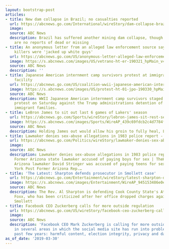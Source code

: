 ```yaml
---
layout: bootstrap-post
articles:
- title: New dam collapse in Brazil; no casualties reported
  url: https://abcnews.go.com/International/wireStory/dam-collapse-brazil-casualties-reported-62063596
  image: 
  source: ABC News
  description: Brazil has suffered another mining dam collapse, though this time there
    are no reports of dead or missing
- title: An anonymous letter from an alleged law enforcement source says Karina Vetrano's
    killers were 'jacked up white guys'
  url: https://abcnews.go.com/US/anonymous-letter-alleged-law-enforcement-source-karina-vetranos/story?id=62059077
  image: https://s.abcnews.com/images/US/vetrano-ht-er-190321_hpMain_v4x3_16x9_992.jpg
  source: ABC News
  description: ''
- title: Japanese American internment camp survivors protest at immigrant detention
    facility
  url: https://abcnews.go.com/US/coalition-wwii-japanese-american-internment-camp-survivors-stage/story?id=62039367
  image: https://s.abcnews.com/images/US/protest-ht-01-jpo-190330_hpMain_16x9_992.jpg
  source: ABC News
  description: WWII Japanese American internment camp survivors staged a peaceful
    protest on Saturday against the Trump administrations detention of Latin American
    immigrant families.
- title: LeBron James to sit out last 6 games of Lakers' season
  url: https://abcnews.go.com/Sports/wireStory/lebron-james-sit-rest-season-62061378
  image: https://s.abcnews.com/images/Sports/WireAP_439c69fdcb2c4d7784f03f05661e0ecd_16x9_992.jpg
  source: ABC News
  description: Holding James out would allow his groin to fully heal, Lakers say.
- title: Lawmaker denies sex-abuse allegations in 1983 police report - ABC News
  url: https://abcnews.go.com/Politics/wireStory/lawmaker-denies-sex-abuse-allegations-1983-police-report-62062339
  image: 
  source: ABC News
  description: Lawmaker denies sex-abuse allegations in 1983 police report ABC News
    Former Arizona state lawmaker accused of paying boys for sex | TheHill The Hill
    Arizona lawmaker David Stringer was accused of paying teens for sex in 1980s New
    York Post Former Arizona Rep.…
- title: 'The Latest: Sharpton defends prosecutor in Smollett case'
  url: https://abcnews.go.com/Entertainment/wireStory/latest-sharpton-defends-prosecutor-smollett-case-62061311
  image: https://s.abcnews.com/images/Entertainment/WireAP_945153486e0e4e09b270a53ee9a83a8a_16x9_992.jpg
  source: ABC News
  description: The Rev. Al Sharpton is defending Cook County State's Attorney Kim
    Foxx, who has been criticized after her office dropped charges against actor Jussie
    Smollett
- title: Facebook CEO Zuckerberg calls for more outside regulation
  url: https://abcnews.go.com/US/wireStory/facebook-ceo-zuckerberg-calls-regulation-62060875
  image: 
  source: ABC News
  description: 'Facebook CEO Mark Zuckerberg is calling for more outside regulation
    in several areas in which the social media site has run into problems over the
    past few years: harmful content, election integrity, privacy and data portability'
as_of_date: '2019-03-30'
---
```


